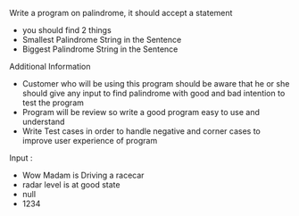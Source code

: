 
Write a program on palindrome, it should accept a statement
- you should find 2  things
- Smallest Palindrome String in the Sentence
- Biggest Palindrome String in the Sentence

Additional Information
- Customer who will be using this program should be aware that he or she should give any input to find palindrome with good and bad intention to test the program
- Program will be review so write a good program easy to use and understand
- Write Test cases in order to handle negative and corner cases to improve user experience of program

Input :
- Wow Madam is Driving a racecar
- radar level is at good state
- null
- 1234

